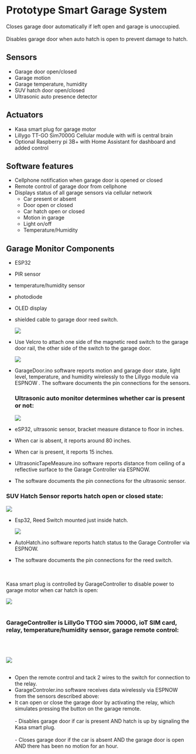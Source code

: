 # Prototype Smart Garage System 

Closes garage door automatically if left open and garage is unoccupied.
<br>
<br>
Disables garage door when auto hatch is open to prevent damage to hatch.
<br>
## Sensors
-   Garage door open/closed
-   Garage motion
-   Garage temperature, humidity
-   SUV hatch door open/closed
-   Ultrasonic auto presence detector
## Actuators
-   Kasa smart plug for garage motor
-   Lillygo TT-GO Sim7000G Cellular module with wifi is central brain
-   Optional Raspberry pi 3B+ with Home Assistant for dashboard and added control
## Software features
  
-   Cellphone notification when garage door is opened or closed
-   Remote control of garage door from cellphone
-   Displays status of all garage sensors via cellular network
    -   Car present or absent
    -   Door open or closed
    -   Car hatch open or closed
    -   Motion in garage
    -   Light on/off
    -   Temperature/Humidity


## Garage Monitor Components
-   ESP32
-   PIR sensor
-   temperature/humidity sensor
-   photodiode
-   OLED display
-   shielded cable to garage door reed switch.

    ![](media/ade95d8ab695bca9f659d096f5079013.jpeg)
    

-   Use Velcro to attach one side of the magnetic reed switch to the garage door rail, the other side of the switch to the garage door.


    ![](media/72bd16fbafb396f29f59f3b1e8627231.jpeg)


-   GarageDoor.ino software reports motion and garage door state, light level, temperature, and humidity wirelessly to the Lillygo module via ESPNOW . The software documents the pin connections for the sensors.

    ### Ultrasonic auto monitor determines whether car is present or not:
    
    ![](media/45ec8d44794ab97698b2ebf1c525d678.jpeg)

-   eSP32, ultrasonic sensor, bracket measure distance to floor in inches.
-   When car is absent, it reports around 80 inches.
-   When car is present, it reports 15 inches.
-   UltrasonicTapeMeasure.ino software reports distance from ceiling of a reflective surface to the Garage Controller via ESPNOW.
-   The software documents the pin connections for the ultrasonic sensor.
  
  ###  SUV Hatch Sensor reports hatch open or closed state:

![](media/67181e84636669b890651ea83edcb493.jpeg)

-   Esp32, Reed Switch mounted just inside hatch.


    ![](media/a975849f84c5b57e345271f3d92f3f71.jpg)

-   AutoHatch.ino software reports hatch status to the Garage Controller via ESPNOW.
-   The software documents the pin connections for the reed switch.
<br>
<br>
    Kasa smart plug is controlled by GarageController to disable power to garage motor when car hatch is open:
    
  ![](media/164c67ccbf249880eb1e21511afdc2cf.jpeg)
<br>
<br>
### GarageController is LillyGo TTGO sim 7000G, ioT SIM card, relay, temperature/humidity sensor, garage remote control:
<br>
<br>
    
  ![](media/1e0b090703a91f05d0da345a1a7861db.jpeg)
<br>
<br>
- Open the remote control and tack 2 wires to the switch for connection to the relay.
  <br>
- GarageControler.ino software receives data wirelessly via ESPNOW from the sensors described above:
  <br>
- It can open or close the garage door by activating the relay, which simulates pressing the button on the garage remote.
  <br>
  <br>
        -   Disables garage door if car is present AND hatch is up by signaling the Kasa smart plug.
  <br>
  <br>
        -   Closes garage door if the car is absent AND the garage door is open AND there has been no motion for an hour.
